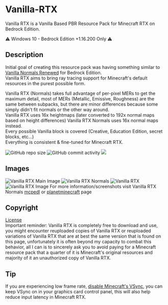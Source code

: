# Vanilla-RTX

Vanilla RTX is a Vanilla Based PBR Resource Pack for Minecraft RTX on Bedrock Edition.

⚠️ Windows 10 - Bedrock Edition +1.16.200 Only ⚠️

## Description

Initial goal of creating this resource pack was having something similar to [Vanilla Normals Renewed](https://github.com/Poudingue/Vanilla-Normals-Renewed) for Bedrock Edition.  
Vanilla RTX aims to bring ray tracing support for Minecraft's default resources in the purest possible form.  

Vanilla RTX (Normals) takes full advantage of per-pixel MERs to get the maximum detail, most of MERs (Metallic, Emissive, Roughness) are the same between subpacks, but there are minor differences because some simply didn't fit normals or the other way around.  
Vanilla RTX uses 16x heightmaps (later converted to 192x normal maps based on height differences) Vanilla RTX Normals uses 16x normal maps instead.  
Every possible Vanilla block is covered (Creative, Education Edition, secret blocks, etc...)  
Everything is consistent & fine-tuned for Minecraft RTX.


![GitHub repo size](https://img.shields.io/github/repo-size/CubeIR/Vanilla-RTX) ![GitHub commit activity](https://img.shields.io/github/commit-activity/m/CubeIR/Vanilla-RTX?style=flat) [![](https://dcbadge.vercel.app/api/server/A4wv4wwYud?style=flat)](https://discord.gg/A4wv4wwYud)
## Images
![Vanilla RTX Main Image](https://user-images.githubusercontent.com/75272685/190976477-b8c8f269-1b93-429f-82b6-71aa072e63a6.png)
![Vanilla RTX Normals](https://user-images.githubusercontent.com/75272685/140548027-33e4783f-cbb5-4ec0-9e66-a7abd547ee6f.png)
![Vanilla RTX](https://user-images.githubusercontent.com/75272685/140548212-d68f6692-540a-47cc-87a4-1455dc8decc4.png)
![Vanilla RTX Image](https://user-images.githubusercontent.com/75272685/140548263-ce69c36d-e432-4f47-abd7-d8464b27d59f.png)
For more information/screenshots visit Vanilla RTX Normals [mcpedl](https://mcpedl.com/truly-vanilla-rtx/) or [planetminecraft](https://www.planetminecraft.com/texture-pack/vanilla-rtx-normals/) page

## Copyright
[License](https://github.com/CubeIR/Vanilla-RTX/blob/master/LICENSE.txt)  
Important reminder: Vanilla RTX is completely free to download and use, you might encounter reuploaded copies of Vanilla RTX or reuploaded variations of Vanilla RTX that are at best the same version that is found on this page, unfortunately it is often beyond my capacity to combat this behavior, all I can is to sincerely ask you to avoid paying for a Minecraft resource pack that a quarter of it is Minecraft's original resources and majority of it an unauthorized copy of Vanilla RTX.

## Tip
If you are experiencing low frame rate, [disable Minecraft's VSync](https://youtu.be/E-gANUpoMus?t=12), you can keep VSync on in your graphics card control panel, this will also help reduce input latency in Minecraft RTX.
